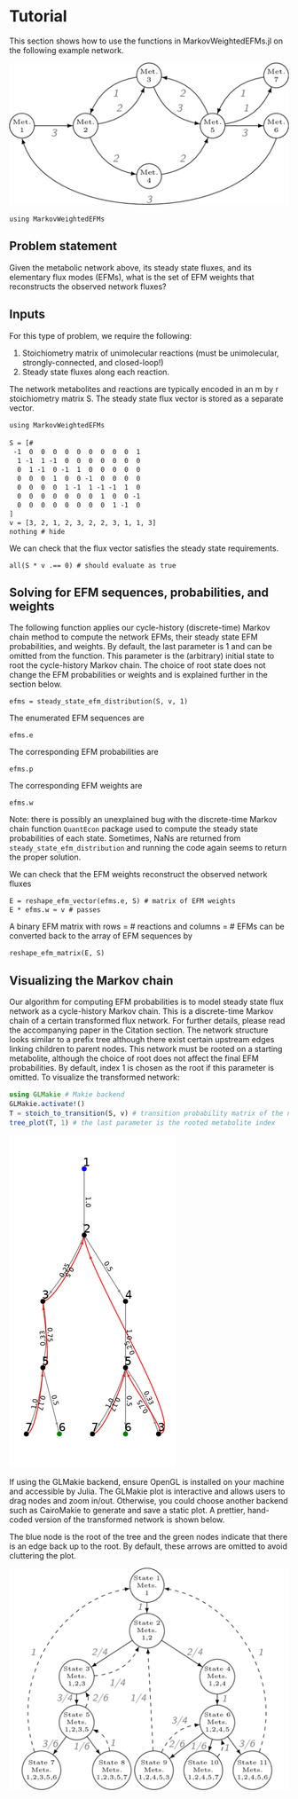 # Tutorial

This section shows how to use the functions in MarkovWeightedEFMs.jl on the
following example network.

![Note the network must be closed-loop and consist exclusively of unimolecular reactions](../assets/toy-network-1.png)

```@setup required
using MarkovWeightedEFMs
```

## Problem statement

Given the metabolic network above, its steady state fluxes, and its
elementary flux modes (EFMs), what is the set of EFM weights that
reconstructs the observed network fluxes?

## Inputs

For this type of problem, we require the following:

1. Stoichiometry matrix of unimolecular reactions (must be unimolecular,
   strongly-connected, and closed-loop!)
2. Steady state fluxes along each reaction.

The network metabolites and reactions are typically encoded in an m by
r stoichiometry matrix S. The steady state flux vector is stored as a
separate vector.

```@example required
using MarkovWeightedEFMs

S = [#
 -1  0  0  0  0  0  0  0  0  0  1
  1 -1  1 -1  0  0  0  0  0  0  0
  0  1 -1  0 -1  1  0  0  0  0  0
  0  0  0  1  0  0 -1  0  0  0  0
  0  0  0  0  1 -1  1 -1 -1  1  0
  0  0  0  0  0  0  0  1  0  0 -1
  0  0  0  0  0  0  0  0  1 -1  0
]
v = [3, 2, 1, 2, 3, 2, 2, 3, 1, 1, 3]
nothing # hide
```

We can check that the flux vector satisfies the steady state requirements.

```@example required
all(S * v .== 0) # should evaluate as true
```
## Solving for EFM sequences, probabilities, and weights

The following function applies our cycle-history (discrete-time) Markov
chain method to compute the network EFMs, their steady state EFM
probabilities, and weights. By default, the last parameter is 1 and can be
omitted from the function. This parameter is the (arbitrary) initial state
to root the cycle-history Markov chain. The choice of root state does not
change the EFM probabilities or weights and is explained further in the
section below.

```@example required
efms = steady_state_efm_distribution(S, v, 1)
```

The enumerated EFM sequences are
```@example required
efms.e
```

The corresponding EFM probabilities are
```@example required
efms.p
```

The corresponding EFM weights are
```@example required
efms.w
```

Note: there is possibly an unexplained bug with the discrete-time Markov
chain function `QuantEcon` package used to compute the steady state
probabilities of each state. Sometimes, NaNs are returned from
`steady_state_efm_distribution` and running the code again seems to return
the proper solution.

We can check that the EFM weights reconstruct the observed network fluxes

```@example required
E = reshape_efm_vector(efms.e, S) # matrix of EFM weights
E * efms.w ≈ v # passes
```

A binary EFM matrix with rows = # reactions and columns = # EFMs can be
converted back to the array of EFM sequences by

```@example required
reshape_efm_matrix(E, S)
```

## Visualizing the Markov chain

Our algorithm for computing EFM probabilities is to model steady state
flux network as a cycle-history Markov chain. This is a discrete-time
Markov chain of a certain transformed flux network. For further details,
please read the accompanying paper in the Citation section. The network
structure looks similar to a prefix tree although there exist certain
upstream edges linking children to parent nodes. This network must be
rooted on a starting metabolite, although the choice of root does not
affect the final EFM probabilities. By default, index 1 is chosen as the
root if this parameter is omitted. To visualize the transformed network:

```julia
using GLMakie # Makie backend
GLMakie.activate!()
T = stoich_to_transition(S, v) # transition probability matrix of the network
tree_plot(T, 1) # the last parameter is the rooted metabolite index
```

![](../assets/toy-network-1-chmc-tree_plot.png)

If using the GLMakie backend, ensure OpenGL is installed on your machine
and accessible by Julia. The GLMakie plot is interactive and allows users
to drag nodes and zoom in/out. Otherwise, you could choose another backend
such as CairoMakie to generate and save a static plot. A prettier,
hand-coded version of the transformed network is shown below.

The blue node is the root of the tree and the green nodes indicate that
there is an edge back up to the root. By default, these arrows are omitted
to avoid cluttering the plot.

![](../assets/toy-network-1-chmc.png)


